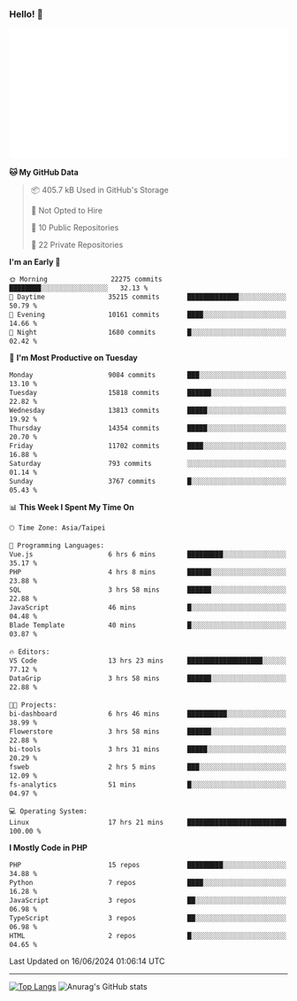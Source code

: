 ### Hello! 👋

![Metrics](/metrics.classic.svg)

<!--START_SECTION:waka-->
**🐱 My GitHub Data** 

> 📦 405.7 kB Used in GitHub's Storage 
 > 
> 🚫 Not Opted to Hire
 > 
> 📜 10 Public Repositories 
 > 
> 🔑 22 Private Repositories 
 > 
**I'm an Early 🐤** 

```text
🌞 Morning                22275 commits       ████████░░░░░░░░░░░░░░░░░   32.13 % 
🌆 Daytime                35215 commits       █████████████░░░░░░░░░░░░   50.79 % 
🌃 Evening                10161 commits       ████░░░░░░░░░░░░░░░░░░░░░   14.66 % 
🌙 Night                  1680 commits        █░░░░░░░░░░░░░░░░░░░░░░░░   02.42 % 
```
📅 **I'm Most Productive on Tuesday** 

```text
Monday                   9084 commits        ███░░░░░░░░░░░░░░░░░░░░░░   13.10 % 
Tuesday                  15818 commits       ██████░░░░░░░░░░░░░░░░░░░   22.82 % 
Wednesday                13813 commits       █████░░░░░░░░░░░░░░░░░░░░   19.92 % 
Thursday                 14354 commits       █████░░░░░░░░░░░░░░░░░░░░   20.70 % 
Friday                   11702 commits       ████░░░░░░░░░░░░░░░░░░░░░   16.88 % 
Saturday                 793 commits         ░░░░░░░░░░░░░░░░░░░░░░░░░   01.14 % 
Sunday                   3767 commits        █░░░░░░░░░░░░░░░░░░░░░░░░   05.43 % 
```


📊 **This Week I Spent My Time On** 

```text
🕑︎ Time Zone: Asia/Taipei

💬 Programming Languages: 
Vue.js                   6 hrs 6 mins        █████████░░░░░░░░░░░░░░░░   35.17 % 
PHP                      4 hrs 8 mins        ██████░░░░░░░░░░░░░░░░░░░   23.88 % 
SQL                      3 hrs 58 mins       ██████░░░░░░░░░░░░░░░░░░░   22.88 % 
JavaScript               46 mins             █░░░░░░░░░░░░░░░░░░░░░░░░   04.48 % 
Blade Template           40 mins             █░░░░░░░░░░░░░░░░░░░░░░░░   03.87 % 

🔥 Editors: 
VS Code                  13 hrs 23 mins      ███████████████████░░░░░░   77.12 % 
DataGrip                 3 hrs 58 mins       ██████░░░░░░░░░░░░░░░░░░░   22.88 % 

🐱‍💻 Projects: 
bi-dashboard             6 hrs 46 mins       ██████████░░░░░░░░░░░░░░░   38.99 % 
Flowerstore              3 hrs 58 mins       ██████░░░░░░░░░░░░░░░░░░░   22.88 % 
bi-tools                 3 hrs 31 mins       █████░░░░░░░░░░░░░░░░░░░░   20.29 % 
fsweb                    2 hrs 5 mins        ███░░░░░░░░░░░░░░░░░░░░░░   12.09 % 
fs-analytics             51 mins             █░░░░░░░░░░░░░░░░░░░░░░░░   04.97 % 

💻 Operating System: 
Linux                    17 hrs 21 mins      █████████████████████████   100.00 % 
```

**I Mostly Code in PHP** 

```text
PHP                      15 repos            █████████░░░░░░░░░░░░░░░░   34.88 % 
Python                   7 repos             ████░░░░░░░░░░░░░░░░░░░░░   16.28 % 
JavaScript               3 repos             ██░░░░░░░░░░░░░░░░░░░░░░░   06.98 % 
TypeScript               3 repos             ██░░░░░░░░░░░░░░░░░░░░░░░   06.98 % 
HTML                     2 repos             █░░░░░░░░░░░░░░░░░░░░░░░░   04.65 % 
```




 Last Updated on 16/06/2024 01:06:14 UTC
<!--END_SECTION:waka-->

<hr>

<span style="display:inline-block">[![Top Langs](https://github-readme-stats.vercel.app/api/top-langs/?username=maureendadap&layout=compact&theme=transparent)](https://github.com/anuraghazra/github-readme-stats)</span>
<span style="display:inline-block">![Anurag's GitHub stats](https://github-readme-stats.vercel.app/api?username=maureendadap&show_icons=true&theme=transparent&count_private=true)</span>

<!--
**MaureenDadap/maureendadap** is a ✨ _special_ ✨ repository because its `README.md` (this file) appears on your GitHub profile.

Here are some ideas to get you started:

- 🔭 I’m currently working on ...
- 🌱 I’m currently learning ...
- 👯 I’m looking to collaborate on ...
- 🤔 I’m looking for help with ...
- 💬 Ask me about ...
- 📫 How to reach me: ...
- 😄 Pronouns: ...
- ⚡ Fun fact: ...
-->
